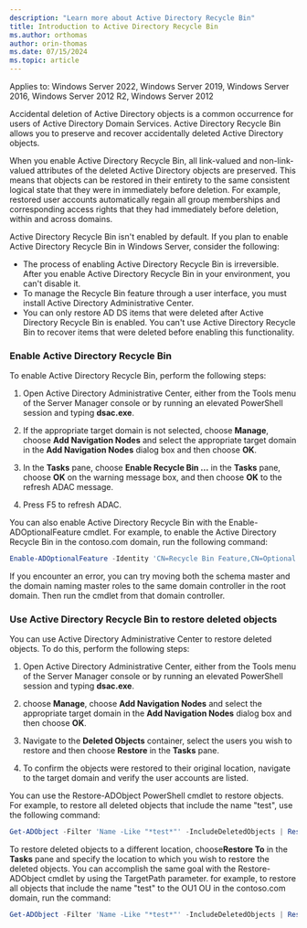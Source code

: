 ```yaml
---
description: "Learn more about Active Directory Recycle Bin"
title: Introduction to Active Directory Recycle Bin
ms.author: orthomas
author: orin-thomas
ms.date: 07/15/2024
ms.topic: article
---
```

Applies to: Windows Server 2022, Windows Server 2019, Windows Server 2016, Windows Server 2012 R2, Windows Server 2012

Accidental deletion of Active Directory objects is a common occurrence for users of Active Directory Domain Services. Active Directory Recycle Bin allows you to preserve and recover accidentally deleted Active Directory objects.

When you enable Active Directory Recycle Bin, all link-valued and non-link-valued attributes of the deleted Active Directory objects are preserved. This means that objects can be restored in their entirety to the same consistent logical state that they were in immediately before deletion. For example, restored user accounts automatically regain all group memberships and corresponding access rights that they had immediately before deletion, within and across domains. 

Active Directory Recycle Bin isn't enabled by default. If you plan to enable Active Directory Recycle Bin in Windows Server, consider the following:

- The process of enabling Active Directory Recycle Bin is irreversible. After you enable Active Directory Recycle Bin in your environment, you can't disable it.
- To manage the Recycle Bin feature through a user interface, you must install Active Directory Administrative Center.
- You can only restore AD DS items that were deleted after Active Directory Recycle Bin is enabled. You can't use Active Directory Recycle Bin to recover items that were deleted before enabling this functionality.

### Enable Active Directory Recycle Bin

To enable Active Directory Recycle Bin, perform the following steps:

1. Open Active Directory Administrative Center, either from the Tools menu of the Server Manager console or by running an elevated PowerShell session and typing **dsac.exe**.

2. If the appropriate target domain is not selected, choose **Manage**, choose **Add Navigation Nodes** and select the appropriate target domain in the **Add Navigation Nodes** dialog box and then choose **OK**.

3. In the **Tasks** pane, choose **Enable Recycle Bin ...** in the **Tasks** pane, choose **OK** on the warning message box, and then choose **OK** to the refresh ADAC message.

4. Press F5 to refresh ADAC.

You can also enable Active Directory Recycle Bin with the Enable-ADOptionalFeature cmdlet. For example, to enable the Active Directory Recycle Bin in the contoso.com domain, run the following command:

```powershell
Enable-ADOptionalFeature -Identity 'CN=Recycle Bin Feature,CN=Optional Features,CN=Directory Service,CN=Windows NT,CN=Services,CN=Configuration,DC=contoso,DC=com' -Scope ForestOrConfigurationSet -Target 'contoso.com'
```

If you encounter an error, you can try moving both the schema master and the domain naming master roles to the same domain controller in the root domain. Then run the cmdlet from that domain controller.

### Use Active Directory Recycle Bin to restore deleted objects

You can use Active Directory Administrative Center to restore deleted objects. To do this, perform the following steps:

1. Open Active Directory Administrative Center, either from the Tools menu of the Server Manager console or by running an elevated PowerShell session and typing **dsac.exe**.

2. choose **Manage**, choose **Add Navigation Nodes** and select the appropriate target domain in the **Add Navigation Nodes** dialog box and then choose **OK**.

3. Navigate to the **Deleted Objects** container, select the users you wish to restore and then choose **Restore** in the **Tasks** pane.

4. To confirm the objects were restored to their original location, navigate to the target domain and verify the user accounts are listed.

You can use the Restore-ADObject PowerShell cmdlet to restore objects. For example, to restore all deleted objects that include the name "test", use the following command:

```powershell
Get-ADObject -Filter 'Name -Like "*test*"' -IncludeDeletedObjects | Restore-ADObject
```

To restore deleted objects to a different location, choose**Restore To** in the **Tasks** pane and specify the location to which you wish to restore the deleted objects. You can accomplish the same goal with the Restore-ADObject cmdlet by using the TargetPath parameter. for example, to restore all objects that include the name "test" to the OU1 OU in the contoso.com domain, run the command:

```powershell
Get-ADObject -Filter 'Name -Like "*test*"' -IncludeDeletedObjects | Restore-ADObject -TargetPath "OU=OU1,DC=contoso,DC=com"
```
